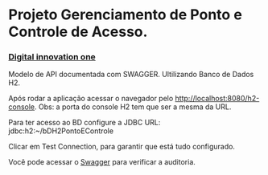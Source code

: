 # Projeto Gerenciamento de Ponto e Controle de Acesso.
### [Digital innovation one](https://digitalinnovation.one/)

Modelo de API documentada com SWAGGER. Ultilizando Banco de Dados H2.



Após rodar a aplicação acessar o navegador pelo [http://localhost:8080/h2-console](http://localhost:8080/h2-console). Obs: a porta do console H2 tem que ser a mesma da URL.

Para ter acesso ao BD configure a JDBC URL: jdbc:h2:~/bDH2PontoEControle

Clicar em Test Connection, para garantir que está tudo configurado.

Você pode acessar o [Swagger](http://localhost:8082/swagger-ui.html#/) para verificar a auditoria.
